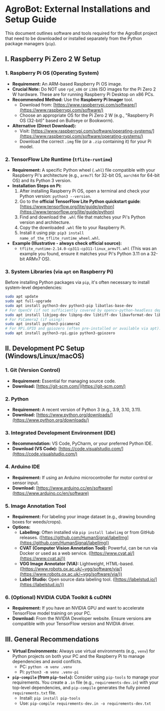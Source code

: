 # AgroBot: External Installations and Setup Guide

This document outlines software and tools required for the AgroBot project that need to be downloaded or installed separately from the Python package managers (`pip`).

## I. Raspberry Pi Zero 2 W Setup

### 1. Raspberry Pi OS (Operating System)

*   **Requirement:** An ARM-based Raspberry Pi OS image.
*   **Crucial Note:** Do NOT use `rpd_x86` or `i386` ISO images for the Pi Zero 2 W hardware. These are for running Raspberry Pi Desktop on x86 PCs.
*   **Recommended Method:** Use the **Raspberry Pi Imager** tool.
    *   Download from: [https://www.raspberrypi.com/software/](https://www.raspberrypi.com/software/)
    *   Choose an appropriate OS for the Pi Zero 2 W (e.g., "Raspberry Pi OS (32-bit)" based on Bullseye or Bookworm).
*   **Alternative (Direct Download):**
    *   Visit: [https://www.raspberrypi.com/software/operating-systems/](https://www.raspberrypi.com/software/operating-systems/)
    *   Download the correct `.img` file (or a `.zip` containing it) for your Pi model.

### 2. TensorFlow Lite Runtime (`tflite-runtime`)

*   **Requirement:** A specific Python wheel (`.whl`) file compatible with your Raspberry Pi's architecture (e.g., `armv7l` for 32-bit OS, `aarch64` for 64-bit OS) and its Python 3 version.
*   **Installation Steps on Pi:**
    1.  After installing Raspberry Pi OS, open a terminal and check your Python version: `python3 --version`.
    2.  Go to the **official TensorFlow Lite Python quickstart guide**: [https://www.tensorflow.org/lite/guide/python](https://www.tensorflow.org/lite/guide/python)
    3.  Find and download the `.whl` file that matches your Pi's Python version and architecture.
    4.  Copy the downloaded `.whl` file to your Raspberry Pi.
    5.  Install it using pip: `pip3 install name_of_the_tflite_runtime_wheel.whl`.
*   **Example (Illustrative - always check official source):**
    *   `tflite_runtime-2.14.0-cp311-cp311-linux_armv7l.whl` (This was an example you found, ensure it matches your Pi's Python 3.11 on a 32-bit ARMv7 OS).

### 3. System Libraries (via `apt` on Raspberry Pi)

Before installing Python packages via `pip`, it's often necessary to install system-level dependencies:

```bash
sudo apt update
sudo apt full-upgrade
sudo apt install python3-dev python3-pip libatlas-base-dev
# For OpenCV (if not sufficiently covered by opencv-python-headless dependencies):
sudo apt install libjpeg-dev libpng-dev libtiff-dev libavformat-dev libswscale-dev libgtk-3-dev
# For PiCamera2 (if using):
sudo apt install python3-picamera2
# For RPi.GPIO and gpiozero (often pre-installed or available via apt):
sudo apt install python3-rpi.gpio python3-gpiozero
```

## II. Development PC Setup (Windows/Linux/macOS)

### 1. Git (Version Control)

*   **Requirement:** Essential for managing source code.
*   **Download:** [https://git-scm.com/](https://git-scm.com/)

### 2. Python
*   **Requirement:** A recent version of Python 3 (e.g., 3.9, 3.10, 3.11).
*   **Download:** [https://www.python.org/downloads/](https://www.python.org/downloads/)

### 3. Integrated Development Environment (IDE)

*   **Recommendation:** VS Code, PyCharm, or your preferred Python IDE.
*   **Download (VS Code):** [https://code.visualstudio.com/](https://code.visualstudio.com/)

### 4. Arduino IDE

*   **Requirement:** If using an Arduino microcontroller for motor control or sensor input.
*   **Download:** [https://www.arduino.cc/en/software](https://www.arduino.cc/en/software)

### 5. Image Annotation Tool

*   **Requirement:** For labeling your image dataset (e.g., drawing bounding boxes for weeds/crops).
*   **Options:**
    *   **LabelImg:** Often installed via `pip install labelimg` or from GitHub releases. ([https://github.com/HumanSignal/labelImg](https://github.com/HumanSignal/labelImg))
    *   **CVAT (Computer Vision Annotation Tool):** Powerful, can be run via Docker or used as a web service. ([https://www.cvat.ai/](https://www.cvat.ai/))
    *   **VGG Image Annotator (VIA):** Lightweight, HTML-based. ([https://www.robots.ox.ac.uk/~vgg/software/via/](https://www.robots.ox.ac.uk/~vgg/software/via/))
    *   **Label Studio:** Open source data labeling tool. ([https://labelstud.io/](https://labelstud.io/))

### 6. (Optional) NVIDIA CUDA Toolkit & cuDNN

*   **Requirement:** If you have an NVIDIA GPU and want to accelerate TensorFlow model training on your PC.
*   **Download:** From the NVIDIA Developer website. Ensure versions are compatible with your TensorFlow version and NVIDIA driver.

## III. General Recommendations

*   **Virtual Environments:** Always use virtual environments (e.g., `venv`) for Python projects on both your PC and the Raspberry Pi to manage dependencies and avoid conflicts.
    *   PC: `python -m venv .venv`
    *   Pi: `python3 -m venv .venv-pi`
*   **`pip-compile` (from `pip-tools`):** Consider using `pip-tools` to manage your requirements. You create a `.in` file (e.g., `requirements-dev.in`) with your top-level dependencies, and `pip-compile` generates the fully pinned `requirements.txt` file.
    *   Install: `pip install pip-tools`
    *   Use: `pip-compile requirements-dev.in -o requirements-dev.txt`
